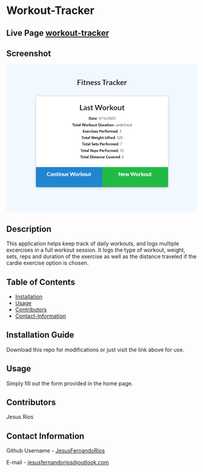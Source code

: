 # Workout-Tracker    
        
## Live Page [workout-tracker](https://evening-falls-68356.herokuapp.com/)

## Screenshot
![workout-tracker](public/img/wrkout-trckr.png)
                                 

## Description
This application helps keep track of daily workouts, and logs multiple excercises in a full workout session. It logs the type of workout, weight, sets, reps and duration of the exercise as well as the distance traveled if the cardie exercise option is chosen.

## Table of Contents
* [Installation](#Installation-Guide)
* [Usage](#Usage)
* [Contributors](#Contributors)
* [Contact-Information](#contact-Information)

## Installation Guide
Download this repo for modifications or just visit the link above for use.
        
## Usage
Simply fill out the form provided in the home page.
        
## Contributors
Jesus Rios

## Contact Information
Github Username - [JesusFernandoRios](http://github.com/JesusFernandoRios)

E-mail - jesusfernandorios@outlook.com

